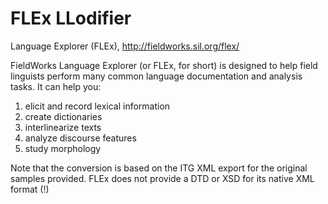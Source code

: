 FLEx LLodifier
==============

Language Explorer (FLEx), http://fieldworks.sil.org/flex/

FieldWorks Language Explorer (or FLEx, for short) is designed to help field linguists perform many common language documentation and analysis tasks. It can help you:

1. elicit and record lexical information
2. create dictionaries
3. interlinearize texts
4. analyze discourse features
5. study morphology

Note that the conversion is based on the ITG XML export for the original samples provided. FLEx does not provide a DTD or XSD for its native XML format (!)